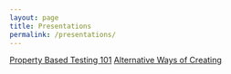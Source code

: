 ```yaml
---
layout: page
title: Presentations
permalink: /presentations/
---
```


<a href="{{ site.baseurl }}/presentations/PropertyBasedTesting101/index.html">Property Based Testing 101</a>
<a href="{{ site.baseurl }}/presentations/musicprod/index.html">Alternative Ways of Creating</a>
